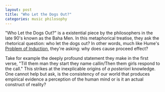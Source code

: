 ```yaml
---
layout: post
title: "Who Let the Dogs Out?"
categories: music philosophy
---
```


"Who Let the Dogs Out?" is a existential piece by the philosophers in the late
90's known as the Baha Men. In this metaphorical treatise, they ask the
rhetorical question: who let the dogs out? In other words, much like Hume's
[Problem of Induction](https://en.wikipedia.org/wiki/Problem_of_Induction),
they're asking: why does cause proceed effect?

Take for example the deeply profound statement they make in the first verse,
"Till them man they start they name callin/Then them girls respond to the
call." This strikes at the inexplicable origins of *a posteriori* knowledge.
One cannot help but ask, is the consistency of our world that produces
empirical evidence a perception of the human mind or is it an actual construct
of reality?
